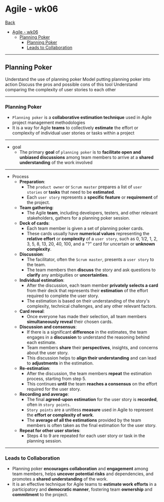 # Agile - wk06

[Back](../agile.md)

- [Agile - wk06](#agile---wk06)
  - [Planning Poker](#planning-poker)
    - [Planning Poker](#planning-poker-1)
    - [Leads to Collaboration](#leads-to-collaboration)

---

## Planning Poker

Understand the use of planning poker
Model putting planning poker into action
Discuss the pros and possible cons of this tool
Understand comparing the complexity of user stories to each other

---

### Planning Poker

- `Planning poker` is a **collaborative estimation technique** used in Agile project management methodologies
- It is a way for Agile **teams** to collectively **estimate** the effort or complexity of individual user stories or tasks within a project

---

- goal
  - The primary **goal** of `planning poker` is to **facilitate open and unbiased discussions** among team members to arrive at a **shared understanding** of the work involved

---

- Process
  - **Preparation**:
    - The `product owner` or `Scrum master` prepares a list of `user stories` or **tasks** that need to be **estimated**.
    - Each `user story` represents a **specific feature** or **requirement** of the project.
  - **Team gathering**:
    - The Agile **team**, including developers, testers, and other relevant stakeholders, gathers for a planning poker session.
  - **Deck of cards**:
    - Each team member is given a set of planning poker cards.
    - These cards usually have **numerical values** representing the **relative effort** or **complexity** of a `user story`, such as 0, 1/2, 1, 2, 3, 5, 8, 13, 20, 40, 100, and a "?" card for uncertain or **unknown complexity**.
  - **Discussion**:
    - The facilitator, often the `Scrum master`, presents a `user story` to the team.
    - The team members then **discuss** the story and ask questions to **clarify** any ambiguities or **uncertainties**.
  - **Individual estimation**:
    - After the discussion, each team member **privately selects a card** from their deck that represents their **estimation** of the effort required to complete the user story.
    - The estimation is based on their understanding of the story's complexity, technical challenges, and any other relevant factors.
  - **Card reveal**:
    - Once everyone has made their selection, all team members **simultaneously reveal** their chosen cards.
  - **Discussion and consensus**:
    - If there is a significant **difference** in the estimates, the team engages in a **discussion** to understand the reasoning behind each estimate.
    - Team members **share** their **perspectives**, insights, and concerns about the user story.
    - This discussion helps to **align their understanding** and can lead to **adjustments** in the estimation.
  - **Re-estimation**:
    - After the discussion, the team members **repeat** the estimation process, starting from step 5.
    - This continues **until** the team **reaches a consensus** on the effort required for the user story.
  - **Recording and average**:
    - The final **agreed-upon estimation** for the user story is **recorded**, often in `story points`.
    - `Story points` are a unitless **measure** used in Agile to represent the **effort or complexity of work**.
    - The **average of all the estimations** provided by the team members is often taken as the final estimation for the user story.
  - **Repeat for other user stories**:
    - Steps 4 to 9 are repeated for each user story or task in the planning session.

---

### Leads to Collaboration

- Planning poker **encourages collaboration** and **engagement** among team members, helps **uncover potential risks** and dependencies, and promotes a **shared understanding** of the work.
- It is an effective technique for Agile teams to **estimate work efforts** in a participatory and **democratic manner**, fostering team **ownership** and **commitment** to the project.
